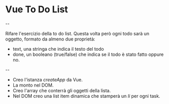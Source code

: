 # Vue To Do List #
 
--

Rifare l'esercizio della to do list.
Questa volta però ogni todo sarà un oggetto, formato da almeno due proprietà:
- text, una stringa che indica il testo del todo
- done, un booleano (true/false) che indica se il todo è stato fatto oppure no.

--

- Creo l'istanza *createApp* da Vue.
- La monto nel DOM.
- Creo l'array che conterrà gli oggetti della lista.
- Nel DOM creo una list item dinamica che stamperà un *li* per ogni task.

